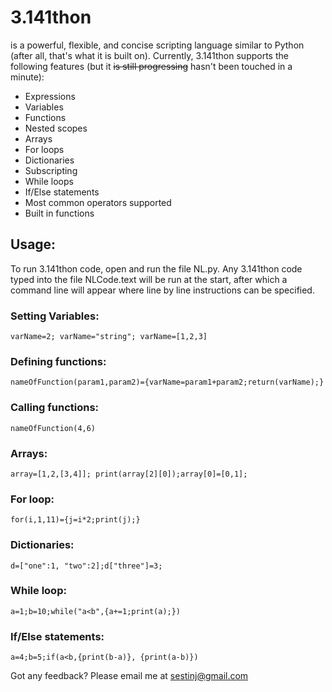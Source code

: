# 3.141thon
is a powerful, flexible, and concise scripting language similar to Python (after all, that's what it is built on). Currently, 3.141thon supports the following features (but it ~~is still progressing~~ hasn't been touched in a minute):

- Expressions
- Variables
- Functions
- Nested scopes
- Arrays
- For loops
- Dictionaries
- Subscripting
- While loops
- If/Else statements
- Most common operators supported
- Built in functions


## Usage:
To run 3.141thon code, open and run the file NL.py. Any 3.141thon code typed into the file NLCode.text will be run at the start, after which a command line will appear where line by line instructions can be specified.

### Setting Variables: 
```varName=2; varName="string"; varName=[1,2,3]```
### Defining functions:
```nameOfFunction(param1,param2)={varName=param1+param2;return(varName);}```
### Calling functions:
`nameOfFunction(4,6)`
### Arrays: 
`array=[1,2,[3,4]]; print(array[2][0]);array[0]=[0,1];`
### For loop:
`for(i,1,11)={j=i*2;print(j);}`
### Dictionaries:
`d=["one":1, "two":2];d["three"]=3;`
### While loop:
`a=1;b=10;while("a<b",{a+=1;print(a);})`
### If/Else statements:
`a=4;b=5;if(a<b,{print(b-a)}, {print(a-b)})`

Got any feedback? Please email me at sestinj@gmail.com
